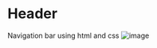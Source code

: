 # Header
Navigation bar using html and css
![image](https://github.com/monicasree2421/Header/assets/116144161/0b505b74-5e51-4387-8a8e-c893c16e8214)

